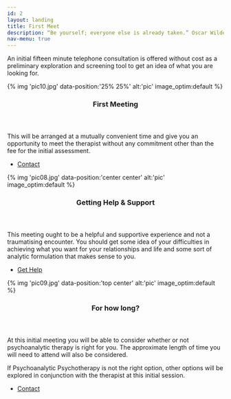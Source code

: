 ```yaml
---
id: 2
layout: landing
title: First Meet
description: “Be yourself; everyone else is already taken.” Oscar Wilde <br> Unfortunately, this is not always straightforward. Being “oneself “is often a difficult journey as from an early age we pick up expectations from many significant others. Many people enter therapy in mid life for example, despite having had  successful careers and intimate relationships, because of a sense of not feeling happy about their journey and where they are going. Most often this manifests as depression without an obvious cause, or marital conflicts or difficult peer relationships at work. Of course, some people will have had traumatic childhoods or experienced significant abuse and may have always struggled to find fulfilment or make close  relationships.  An initial telephone consultation is offered without cost as a preliminary exploration and screening tool to get an idea of how i can help and what is the right approach for you
nav-menu: true
---
```


<!-- Main -->

<div id="main">

<!-- One -->

<section id="one">
	<div class="inner">
		<p>An initial fifteen minute telephone consultation is offered without cost as a preliminary exploration and screening tool to get an idea of what you are looking for.</p>
	</div>
</section>

<!-- two -->

<section id="two" class="spotlights">
	<section>
		<div class="image">
			{% img 'pic10.jpg' data-position:'25% 25%' alt:'pic' image_optim:default %}
		</div>
		<div class="content">
			<div class="inner">
				<header class="major">
					<h3>First Meeting</h3>
				</header>
				<p>This will be arranged at a mutually convenient time and give you an opportunity to meet the therapist without any commitment other than the fee for the initial assessment.</p>
				<ul class="actions">
					<li><a href="{{ 'contact.html' | relative_url  }}" class="button">Contact</a></li>
				</ul>
			</div>
		</div>
	</section>
	<section>
		<div class="image">
			{% img 'pic08.jpg' data-position:'center center' alt:'pic' image_optim:default %}
		</div>
		<div class="content">
			<div class="inner">
				<header class="major">
					<h3>Getting Help & Support</h3>
				</header>
				<p>This meeting ought to be a helpful and supportive experience and not a traumatising encounter.
					You should get some idea of your difficulties in achieving what you want for your relationships and life and some sort of analytic formulation that makes sense to you.</p>
				<ul class="actions">
					<li><a href="{{ 'contact.html' | relative_url  }}" class="button">Get Help</a></li>
				</ul>
			</div>
		</div>
	</section>
	<section>
		<div class="image">
			{% img 'pic09.jpg' data-position:'top center' alt:'pic' image_optim:default %}
		</div>
		<div class="content">
			<div class="inner">
				<header class="major">
					<h3>For how long?</h3>
				</header>
				<p>At this initial meeting you will be able to consider whether or not psychoanalytic therapy is right
				for you. The approximate length of time you will need to attend will also be considered.</p>
				<p>If Psychoanalytic Psychotherapy is not the right option, other options will be explored in
				conjunction with the therapist at this initial session.</p>
				<ul class="actions">
					<li><a href="{{ 'contact.html' | relative_url  }}" class="button">Contact</a></li>
				</ul>
			</div>
		</div>
	</section>
</section>

</div>
